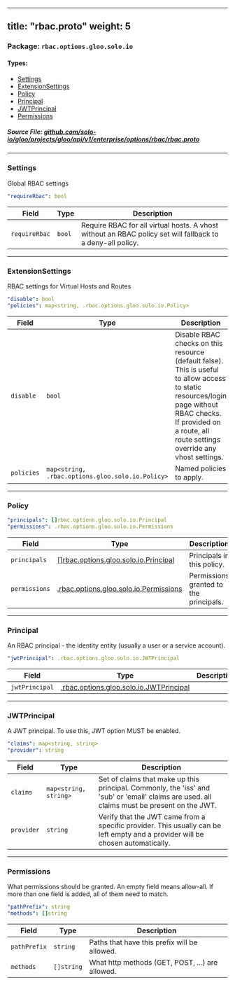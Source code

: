 
---
title: "rbac.proto"
weight: 5
---

<!-- Code generated by solo-kit. DO NOT EDIT. -->


### Package: `rbac.options.gloo.solo.io` 
#### Types:


- [Settings](#settings)
- [ExtensionSettings](#extensionsettings)
- [Policy](#policy)
- [Principal](#principal)
- [JWTPrincipal](#jwtprincipal)
- [Permissions](#permissions)
  



##### Source File: [github.com/solo-io/gloo/projects/gloo/api/v1/enterprise/options/rbac/rbac.proto](https://github.com/solo-io/gloo/blob/master/projects/gloo/api/v1/enterprise/options/rbac/rbac.proto)





---
### Settings

 
Global RBAC settings

```yaml
"requireRbac": bool

```

| Field | Type | Description |
| ----- | ---- | ----------- | 
| `requireRbac` | `bool` | Require RBAC for all virtual hosts. A vhost without an RBAC policy set will fallback to a deny-all policy. |




---
### ExtensionSettings

 
RBAC settings for Virtual Hosts and Routes

```yaml
"disable": bool
"policies": map<string, .rbac.options.gloo.solo.io.Policy>

```

| Field | Type | Description |
| ----- | ---- | ----------- | 
| `disable` | `bool` | Disable RBAC checks on this resource (default false). This is useful to allow access to static resources/login page without RBAC checks. If provided on a route, all route settings override any vhost settings. |
| `policies` | `map<string, .rbac.options.gloo.solo.io.Policy>` | Named policies to apply. |




---
### Policy



```yaml
"principals": []rbac.options.gloo.solo.io.Principal
"permissions": .rbac.options.gloo.solo.io.Permissions

```

| Field | Type | Description |
| ----- | ---- | ----------- | 
| `principals` | [[]rbac.options.gloo.solo.io.Principal](../rbac.proto.sk/#principal) | Principals in this policy. |
| `permissions` | [.rbac.options.gloo.solo.io.Permissions](../rbac.proto.sk/#permissions) | Permissions granted to the principals. |




---
### Principal

 
An RBAC principal - the identity entity (usually a user or a service account).

```yaml
"jwtPrincipal": .rbac.options.gloo.solo.io.JWTPrincipal

```

| Field | Type | Description |
| ----- | ---- | ----------- | 
| `jwtPrincipal` | [.rbac.options.gloo.solo.io.JWTPrincipal](../rbac.proto.sk/#jwtprincipal) |  |




---
### JWTPrincipal

 
A JWT principal. To use this, JWT option MUST be enabled.

```yaml
"claims": map<string, string>
"provider": string

```

| Field | Type | Description |
| ----- | ---- | ----------- | 
| `claims` | `map<string, string>` | Set of claims that make up this principal. Commonly, the 'iss' and 'sub' or 'email' claims are used. all claims must be present on the JWT. |
| `provider` | `string` | Verify that the JWT came from a specific provider. This usually can be left empty and a provider will be chosen automatically. |




---
### Permissions

 
What permissions should be granted. An empty field means allow-all.
If more than one field is added, all of them need to match.

```yaml
"pathPrefix": string
"methods": []string

```

| Field | Type | Description |
| ----- | ---- | ----------- | 
| `pathPrefix` | `string` | Paths that have this prefix will be allowed. |
| `methods` | `[]string` | What http methods (GET, POST, ...) are allowed. |





<!-- Start of HubSpot Embed Code -->
<script type="text/javascript" id="hs-script-loader" async defer src="//js.hs-scripts.com/5130874.js"></script>
<!-- End of HubSpot Embed Code -->
